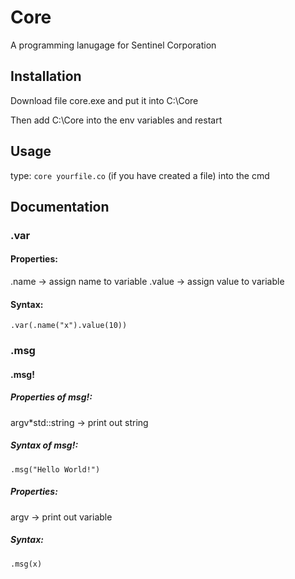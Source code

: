 # Core

A programming lanugage for Sentinel Corporation

## Installation

Download file core.exe and put it into C:\Core

Then add C:\Core into the env variables and restart

## Usage

type: ```core yourfile.co``` (if you have created a file) into the cmd

## Documentation

### .var

#### Properties:
.name -> assign name to variable
.value -> assign value to variable

#### Syntax:

```.var(.name("x").value(10))```

### .msg

#### .msg!
##### Properties of msg!:

argv*std::string -> print out string

##### Syntax of msg!:
```.msg("Hello World!")```
##### Properties:
argv -> print out variable

##### Syntax:

```.msg(x)```
